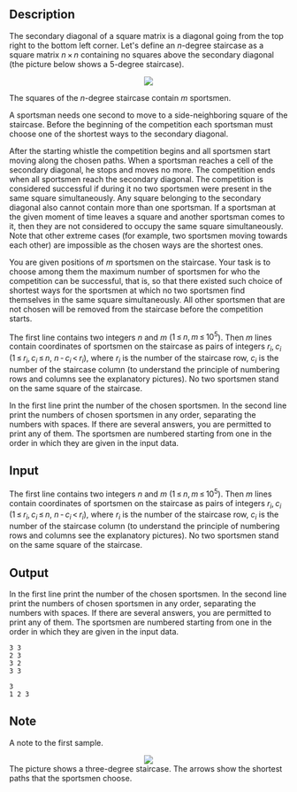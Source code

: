 ## Description

<div><p>The secondary diagonal of a square matrix is a diagonal going from the top right to the bottom left corner. Let's define an <span class="tex-span"><i>n</i></span>-degree <span class="tex-font-style-it">staircase</span> as a square matrix <span class="tex-span"><i>n</i> × <i>n</i></span> containing no squares above the secondary diagonal (the picture below shows a 5-degree staircase). </p><center> <img class="tex-graphics" src="file://KMcmV7aa.png" style="max-width: 100.0%;max-height: 100.0%;"> </center><p>The squares of the <span class="tex-span"><i>n</i></span>-degree staircase contain <span class="tex-span"><i>m</i></span> sportsmen. </p><p>A sportsman needs one second to move to a side-neighboring square of the staircase. Before the beginning of the competition each sportsman must choose one of the shortest ways to the secondary diagonal. </p><p>After the starting whistle the competition begins and all sportsmen start moving along the chosen paths. When a sportsman reaches a cell of the secondary diagonal, he stops and moves no more. The competition ends when all sportsmen reach the secondary diagonal. The competition is considered successful if during it no two sportsmen were present in the same square simultaneously. Any square belonging to the secondary diagonal also cannot contain more than one sportsman. If a sportsman at the given moment of time leaves a square and another sportsman comes to it, then they are not considered to occupy the same square simultaneously. Note that other extreme cases (for example, two sportsmen moving towards each other) are impossible as the chosen ways are the shortest ones.</p><p>You are given positions of <span class="tex-span"><i>m</i></span> sportsmen on the staircase. Your task is to choose among them the maximum number of sportsmen for who the competition can be successful, that is, so that there existed such choice of shortest ways for the sportsmen at which no two sportsmen find themselves in the same square simultaneously. All other sportsmen that are not chosen will be removed from the staircase before the competition starts. </p></div><div class="input-specification"><p>The first line contains two integers <span class="tex-span"><i>n</i></span> and <span class="tex-span"><i>m</i></span> (<span class="tex-span">1 ≤ <i>n</i>, <i>m</i> ≤ 10<sup class="upper-index">5</sup></span>). Then <span class="tex-span"><i>m</i></span> lines contain coordinates of sportsmen on the staircase as pairs of integers <span class="tex-span"><i>r</i><sub class="lower-index"><i>i</i></sub>, <i>c</i><sub class="lower-index"><i>i</i></sub></span> (<span class="tex-span">1 ≤ <i>r</i><sub class="lower-index"><i>i</i></sub>, <i>c</i><sub class="lower-index"><i>i</i></sub> ≤ <i>n</i></span>, <span class="tex-span"><i>n</i> - <i>c</i><sub class="lower-index"><i>i</i></sub> &lt; <i>r</i><sub class="lower-index"><i>i</i></sub></span>), where <span class="tex-span"><i>r</i><sub class="lower-index"><i>i</i></sub></span> is the number of the staircase row, <span class="tex-span"><i>c</i><sub class="lower-index"><i>i</i></sub></span> is the number of the staircase column (to understand the principle of numbering rows and columns see the explanatory pictures). No two sportsmen stand on the same square of the staircase.</p></div><div class="output-specification"><p>In the first line print the number of the chosen sportsmen. In the second line print the numbers of chosen sportsmen in any order, separating the numbers with spaces. If there are several answers, you are permitted to print any of them. The sportsmen are numbered starting from one in the order in which they are given in the input data.</p></div>

## Input

<p>The first line contains two integers <span class="tex-span"><i>n</i></span> and <span class="tex-span"><i>m</i></span> (<span class="tex-span">1 ≤ <i>n</i>, <i>m</i> ≤ 10<sup class="upper-index">5</sup></span>). Then <span class="tex-span"><i>m</i></span> lines contain coordinates of sportsmen on the staircase as pairs of integers <span class="tex-span"><i>r</i><sub class="lower-index"><i>i</i></sub>, <i>c</i><sub class="lower-index"><i>i</i></sub></span> (<span class="tex-span">1 ≤ <i>r</i><sub class="lower-index"><i>i</i></sub>, <i>c</i><sub class="lower-index"><i>i</i></sub> ≤ <i>n</i></span>, <span class="tex-span"><i>n</i> - <i>c</i><sub class="lower-index"><i>i</i></sub> &lt; <i>r</i><sub class="lower-index"><i>i</i></sub></span>), where <span class="tex-span"><i>r</i><sub class="lower-index"><i>i</i></sub></span> is the number of the staircase row, <span class="tex-span"><i>c</i><sub class="lower-index"><i>i</i></sub></span> is the number of the staircase column (to understand the principle of numbering rows and columns see the explanatory pictures). No two sportsmen stand on the same square of the staircase.</p>

## Output

<p>In the first line print the number of the chosen sportsmen. In the second line print the numbers of chosen sportsmen in any order, separating the numbers with spaces. If there are several answers, you are permitted to print any of them. The sportsmen are numbered starting from one in the order in which they are given in the input data.</p>





```input1
3 3
2 3
3 2
3 3

```




```output1
3
1 2 3 

```



## Note

<p>A note to the first sample. </p><center> <img class="tex-graphics" src="file://CkNsRxIw.png" style="max-width: 100.0%;max-height: 100.0%;"> </center> The picture shows a three-degree staircase. The arrows show the shortest paths that the sportsmen choose.
